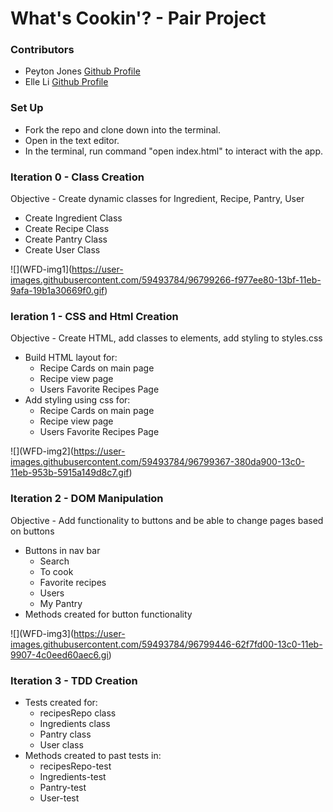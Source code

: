 # What's Cookin'? - Pair Project 

### Contributors
- Peyton Jones [Github Profile](https://github.com/Peytonjo)
- Elle Li [Github Profile](https://github.com/Elle624)

### Set Up
* Fork the repo and clone down into the terminal.
* Open in the text editor.
* In the terminal, run command "open index.html" to interact with the app.

### Iteration 0 - Class Creation
Objective - Create dynamic classes for Ingredient, Recipe, Pantry, User
- Create Ingredient Class
- Create Recipe Class
- Create Pantry Class
- Create User Class

![](WFD-img1](https://user-images.githubusercontent.com/59493784/96799266-f977ee80-13bf-11eb-9afa-19b1a30669f0.gif)


### Ieration 1 - CSS and Html Creation
Objective - Create HTML, add classes to elements, add styling to styles.css
- Build HTML layout for:
  - Recipe Cards on main page
  - Recipe view page
  - Users Favorite Recipes Page 
- Add styling using css for:
  - Recipe Cards on main page
  - Recipe view page
  - Users Favorite Recipes Page 
  
![](WFD-img2](https://user-images.githubusercontent.com/59493784/96799367-380da900-13c0-11eb-953b-5915a149d8c7.gif)
  
### Iteration 2 - DOM Manipulation 
Objective - Add functionality to buttons and be able to change pages based on buttons
- Buttons in nav bar
  - Search 
  - To cook
  - Favorite recipes
  - Users
  - My Pantry
- Methods created for button functionality

![](WFD-img3](https://user-images.githubusercontent.com/59493784/96799446-62f7fd00-13c0-11eb-9907-4c0eed60aec6.gi)

### Iteration 3 - TDD Creation
- Tests created for:
  - recipesRepo class
  - Ingredients class
  - Pantry class
  - User class
- Methods created to past tests in:
  - recipesRepo-test
  - Ingredients-test
  - Pantry-test
  - User-test
  
